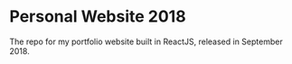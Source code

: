# Personal Website 2018

The repo for my portfolio website built in ReactJS, released in September 2018.